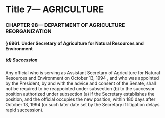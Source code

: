 
# Title 7— AGRICULTURE
### CHAPTER 98— DEPARTMENT OF AGRICULTURE REORGANIZATION
#### § 6961. Under Secretary of Agriculture for Natural Resources and Environment
##### (d) Succession

Any official who is serving as Assistant Secretary of Agriculture for Natural Resources and Environment on October 13, 1994 , and who was appointed by the President, by and with the advice and consent of the Senate, shall not be required to be reappointed under subsection (b) to the successor position authorized under subsection (a) if the Secretary establishes the position, and the official occupies the new position, within 180 days after October 13, 1994 (or such later date set by the Secretary if litigation delays rapid succession).
